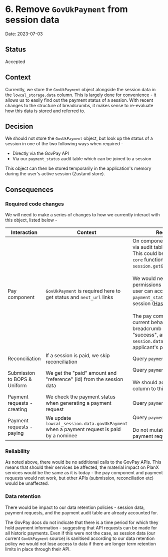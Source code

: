# 6. Remove `GovUkPayment` from session data

Date: 2023-07-03

## Status

Accepted

## Context

Currently, we store the `GovUkPayment` object alongside the session data in the `lowcal_storage.data` column. This is largely done for convenience - it allows us to easily find out the payment status of a session. With recent changes to the structure of breadcrumbs, it makes sense to re-evaluate how this data is stored and referred to.

## Decision

We should not store the `GovUkPayment` object, but look up the status of a session in one of the two following ways when required - 
 - Directly via the GovPay API
 - Via our `payment_status` audit table which can be joined to a session

This object can then be stored temporarily in the application's memory during the user's active session (Zustand store).

## Consequences

### Required code changes
We will need to make a series of changes to how we currently interact with this object, listed below - 

| Interaction | Context | Required change | Consequence |
|--|--|--|--|
| Pay component | `GovUkPayment` is required here to get status and `next_url` links | On component load, fetch GovPay ID via audit table and query GovPay API. This could be wrapped in a `planx-core` function `session.getGovUkPayment(sessionId)`. <br/><br/> We would need to handle Hasura permissions here to ensure a public user can access `payment_status.gov_pay_id` for their session ([Hasura docs](https://hasura.io/docs/latest/auth/authorization/permissions/row-level-permissions/#relationships-in-permissions)) <br/><br/> The pay component would retain it's current behaviour of generating a breadcrumb when the status is "success", and it would not add `session.data.govUkPayment` to the applicant's passport. | Increased load time on pay component for additional queries |
| Reconciliation | If a session is paid, we skip reconciliation | Query `payment_status` table | None |
| Submission to BOPS & Uniform | We get the "paid" amount and "reference" (id) from the session data | Query `payment_status` table. <br/><br/> We should add a `payment_amount` column to this table. | None - asynchronous action |
| Payment requests - creating | We check the payment status when generating a payment request | Query `payment_status` table  |  None |
| Payment requests - paying | We update `lowcal_session.data.govUkPayment` when a payment request is paid by a nominee |  Query `payment_status` table. <br/><br/> Do not mutate session data when a payment request is paid. | None |

### Reliability
As noted above, there would be no additional calls to the GovPay APIs. This means that should their services be affected, the material impact on PlanX services would be the same as it is today - the pay component and payment requests would not work, but other APIs (submission, reconciliation etc) would be unaffected.

### Data retention
There would be impact to our data retention policies - session data, payment requests, and the payment audit table are already accounted for.

The GovPay docs do not indicate that there is a time period for which they hold payment information - suggesting that API requests can be made for all historic payments. Even if this were not the case, as session data (our current `GovUkPayment` source) is sanitised according to our data retention policy we would not lose access to data if there are longer term retention limits in place through their API.